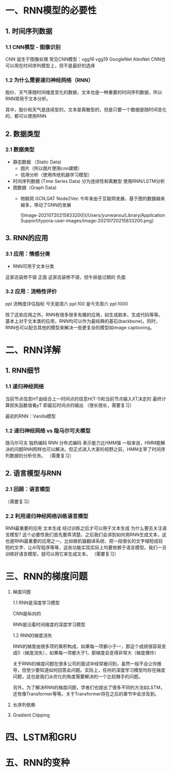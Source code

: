 # 一、RNN模型的必要性

## 1. 时间序列数据

### 1.1 CNN模型 - 图像识别

CNN 诞生于图像处理
常见CNN模型：vgg16 vgg19 GoogleNet AlexNet
CNN也可以用在时间序列模型上，但不是最好的选择

### 1.2 为什么需要递归神经网络（RNN）

股价、天气等随时间维度变化的数据，文本也是一种重要的时间序列数据，所以RNN常用于文本分析。

其中，股价和天气是连续型的，文本是离散型的，但是只要一个数据是随时间变化的，都可以使用RNN



## 2. 数据类型

### 2.1 数据类型

- 静态数据 （Static Data)
    - 图片（所以图片使用cnn建模）
    - 信用分析（使用传统机器学习模型）
- 时间序列数据 (Time Series Data)
    分为连续性和离散型
    使用RNN/LSTM分析
- 图数据（Graph Data)
    - 物联网
      GCN,GAT
      Node2Vec
      今年来由于互联网发展，基于图的数据越来越多，带动了GNN的发展
    
      ![image-20210720215833200](/Users/yunwanxu/Library/Application Support/typora-user-images/image-20210720215833200.png)

## 3. RNN的应用

### 3.1 应用：情感分类

- RNN可用于文本分类

这家店装修不错 正面
这家店装修不错，但牛排是过期的 负面

### 3.2 应用：流畅性评价

ppl 流畅度评估指标
今天是周六  ppl:100
是今天周六  ppl:1000

除了这些应用之外，RNN有很多很多有趣的应用，如生成剧本、生成代码等等。基本上对于文本类的应用，RNN均可以作为最经典的基石(backbone)。同时，RNN也可以配合其他的模型来解决一些更复杂的模型如image captioning。

# 二、RNN详解

## 1. RNN细节

### 1.1 递归神经网络

当前节点信息HT由结合上一时间点的信息H(T-1)和当前节点输入XT决定的
最终计算损失函数值看yT 即最后时间点的输出
（很长很长，需要复习）

最初的RNN：Vanilla模型

### 1.2 递归神经网络 vs 隐马尔可夫模型

隐马尔可夫 独热编码
RNN 分布式编码 表示能力比HMM强
一般来说，HMM能解决的问题RNN照样也可以解决。但正式进入大家的视野之前，HMM主宰了时间序列数据的分析任务。
（需要复习）

## 2. 语言模型与RNN

### 2.1 回顾：语言模型

（需要复习）

### 2.2 利用递归神经网络训练语言模型

RNN最重要的应用 文本生成
经过训练之后才可以用于文本生成
为什么要去关注语言模型? 这个必要性我们首先要弄清楚。之后我们会讲到如何用RNN生成文本，这也是RNN最重要的应用之一。比如做机器翻译系统、把一段很长的文字缩短成较短的文字、让AI写程序等等，这些功能实现实际上均要依赖于语言模型。我们一旦训练好语言模型，就可以用它来生成文本。
（需要复习）



# 三、RNN的梯度问题

1. 梯度问题

   1.1 RNN是深度学习模型

   CNN是纵向的

   RNN是沿着时间维度的深度学习模型

   1.2 RNN的梯度消失	

   RNN的梯度由很多项的乘积构成，如果每一项都小于一，那这个成绩很容易变成0（梯度消失），如果每一项都大于1，那梯度会变得非常大（梯度爆炸）

   

   关于RNN的梯度问题在很多公司的面试中经常被问到，虽然一般不会让你推导，但至少要知道如何回答此问题。实际上，任何的深度学习模型均存在梯度问题，这也是我们从优化的角度需要解决的一个比较棘手的问题。

   另外，为了解决RNN的梯度问题，学者们也提出了很多不同的方法如LSTM， 还有像Transformer等等。关于Transformer将在之后的章节中会涉及到。

2. 长序列依赖

3. Gradient Clipping

# 四、LSTM和GRU

# 五、RNN的变种